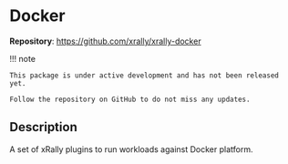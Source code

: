 # Docker

__Repository__: <https://github.com/xrally/xrally-docker>

!!! note

    This package is under active development and has not been released yet.

    Follow the repository on GitHub to do not miss any updates.

## Description

A set of xRally plugins to run workloads against Docker platform.